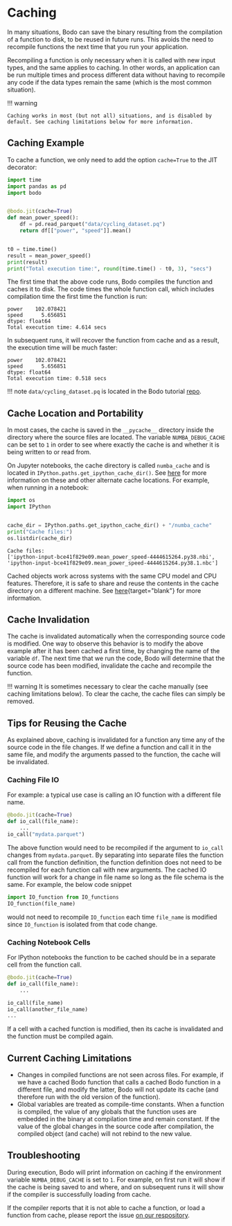 # Caching

In many situations, Bodo can save the binary resulting from the
compilation of a function to disk, to be reused in future runs. This
avoids the need to recompile functions the next time that you run your
application.

Recompiling a function is only necessary when it is called with new
input types, and the same applies to caching. In other words, an
application can be run multiple times and process different data without
having to recompile any code if the data types remain the same (which is
the most common situation).

!!! warning

    Caching works in most (but not all) situations, and is disabled by
    default. See caching limitations below for more information.


## Caching Example

To cache a function, we only need to add the option `cache=True` to the
JIT decorator:

```py
import time
import pandas as pd
import bodo


@bodo.jit(cache=True)
def mean_power_speed():
    df = pd.read_parquet("data/cycling_dataset.pq")
    return df[["power", "speed"]].mean()


t0 = time.time()
result = mean_power_speed()
print(result)
print("Total execution time:", round(time.time() - t0, 3), "secs")
```

The first time that the above code runs, Bodo compiles the function and
caches it to disk. The code times the whole function call, which
includes compilation time the first time the function is run:

```console
power    102.078421
speed      5.656851
dtype: float64
Total execution time: 4.614 secs
```
In subsequent runs, it will recover the function from cache and as a
result, the execution time will be much faster:

```console
power    102.078421
speed      5.656851
dtype: float64
Total execution time: 0.518 secs
```

!!! note
    `data/cycling_dataset.pq` is located in the Bodo tutorial
    [repo](https://github.com/bodo-ai/Bodo-tutorial).


## Cache Location and Portability

In most cases, the cache is saved in the `__pycache__` directory inside
the directory where the source files are located. The variable
`NUMBA_DEBUG_CACHE` can be set to `1` in order to see where exactly the
cache is and whether it is being written to or read from.

On Jupyter notebooks, the cache directory is called `numba_cache` and is
located in `IPython.paths.get_ipython_cache_dir()`. See
[here](http://numba.pydata.org/numba-doc/latest/reference/envvars.html?#envvar-NUMBA_CACHE_DIR)
for more information on these and other alternate cache locations. For
example, when running in a notebook:

```py
import os
import IPython


cache_dir = IPython.paths.get_ipython_cache_dir() + "/numba_cache"
print("Cache files:")
os.listdir(cache_dir)
```

```console
Cache files:
['ipython-input-bce41f829e09.mean_power_speed-4444615264.py38.nbi',
'ipython-input-bce41f829e09.mean_power_speed-4444615264.py38.1.nbc']
```

Cached objects work across systems with the same CPU model and CPU
features. Therefore, it is safe to share and reuse the contents in the
cache directory on a different machine. See
[here](http://numba.pydata.org/numba-doc/latest/developer/caching.html#cache-sharing){target="blank"}
for more information.

## Cache Invalidation

The cache is invalidated automatically when the corresponding source
code is modified. One way to observe this behavior is to modify the
above example after it has been cached a first time, by changing the
name of the variable `df`. The next time that we run the code, Bodo will
determine that the source code has been modified, invalidate the cache
and recompile the function.

!!! warning
    It is sometimes necessary to clear the cache manually (see caching
    limitations below). To clear the cache, the cache files can simply be
    removed.


## Tips for Reusing the Cache

As explained above, caching is invalidated for a function any time any
of the source code in the file changes. If we define a function and call
it in the same file, and modify the arguments passed to the function,
the cache will be invalidated.

### Caching File IO

For example: a typical use case is calling an IO function with a
different file name.

``` py
@bodo.jit(cache=True)
def io_call(file_name):
    ...
io_call("mydata.parquet")
```

The above function would need to be recompiled if the argument to
`io_call` changes from `mydata.parquet`. By separating into separate
files the function call from the function definition, the function
definition does not need to be recompiled for each function call with
new arguments. The cached IO function will work for a change in file
name so long as the file schema is the same. For example, the below code
snippet

``` py
import IO_function from IO_functions
IO_function(file_name)
```

would not need to recompile `IO_function` each time `file_name` is
modified since `IO_function` is isolated from that code change.

### Caching Notebook Cells

For IPython notebooks the function to be cached should be in a separate
cell from the function call.

``` py
@bodo.jit(cache=True)
def io_call(file_name):
    ...
```

``` py
io_call(file_name)
io_call(another_file_name)
...
```

If a cell with a cached function is modified, then its cache is
invalidated and the function must be compiled again.

## Current Caching Limitations

-   Changes in compiled functions are not seen across files. For
    example, if we have a cached Bodo function that calls a cached Bodo
    function in a different file, and modify the latter, Bodo will not
    update its cache (and therefore run with the old version of the
    function).
-   Global variables are treated as compile-time constants. When a
    function is compiled, the value of any globals that the function
    uses are embedded in the binary at compilation time and remain
    constant. If the value of the global changes in the source code
    after compilation, the compiled object (and cache) will not rebind
    to the new value.

## Troubleshooting

During execution, Bodo will print information on caching if the
environment variable `NUMBA_DEBUG_CACHE` is set to `1`. For example, on
first run it will show if the cache is being saved to and where, and on
subsequent runs it will show if the compiler is successfully loading
from cache.

If the compiler reports that it is not able to cache a function, or load
a function from cache, please report the issue
[on our respository](https://github.com/bodo-ai/Bodo).
